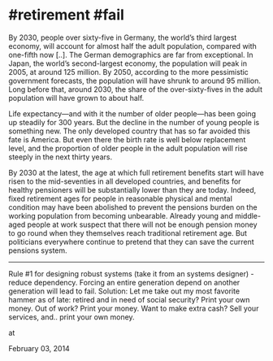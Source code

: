 # #retirement #fail
By 2030, people over sixty-five in Germany, the world’s third largest economy, will account for almost half the adult population, compared with one-fifth now [..]. The German demographics are far from exceptional. In Japan, the world’s second-largest economy, the population will peak in 2005, at around 125 million. By 2050, according to the more pessimistic government forecasts, the population will have shrunk to around 95 million. Long before that, around 2030, the share of the over-sixty-fives in the adult population will have grown to about half. 

Life expectancy—and with it the number of older people—has been going up steadily for 300 years. But the decline in the number of young people is something new. The only developed country that has so far avoided this fate is America. But even there the birth rate is well below replacement level, and the proportion of older people in the adult population will rise steeply in the next thirty years.

By 2030 at the latest, the age at which full retirement benefits start will have risen to the mid-seventies in all developed countries, and benefits for healthy pensioners will be substantially lower than they are today. Indeed, fixed retirement ages for people in reasonable physical and mental condition may have been abolished to prevent the pensions burden on the working population from becoming unbearable. Already young and middle-aged people at work suspect that there will not be enough pension money to go round when they
themselves reach traditional retirement age. But politicians everywhere continue to pretend that they can save the current pensions system.

---

Rule #1 for designing robust systems (take it from an systems designer) - reduce dependency. Forcing an entire generation depend on another generation will lead to fail. Solution: Let me take out my most favorite hammer as of late: retired and in need of social security? Print your own money. Out of work? Print your money. Want to make extra cash? Sell your services, and.. print your own money.  







at

February 03, 2014















